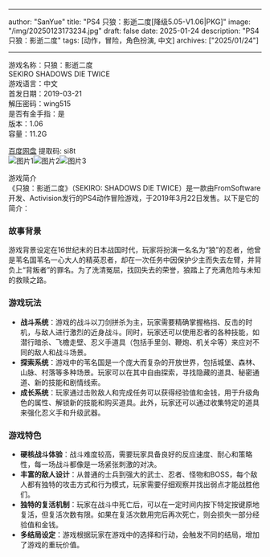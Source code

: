 
---
author: "SanYue"
title: "PS4 只狼：影逝二度[降级5.05-V1.06|PKG]"
image: "/img/20250123173234.jpg"
draft: false
date: 2025-01-24
description: "PS4 只狼：影逝二度"
tags: [动作，冒险，角色扮演, 中文]
archives: ["2025/01/24"]

---

游戏名称：只狼：影逝二度   
SEKIRO SHADOWS DIE TWICE    
游戏语言：中文  
首发日期：2019-03-21  
解压密码：wing515  
是否有金手指：是  
版本：1.06   
容量：11.2G

[百度网盘](https://pan.baidu.com/s/1RgUNVUXfrLWvULhnqmQKQQ) 提取码: si8t  
![图片1](/img/ac2195.jpg)![图片2](/img/f72a50.jpg)![图片3](/img/fc9fca.jpg)  

游戏简介  
《只狼：影逝二度》（SEKIRO: SHADOWS DIE TWICE）是一款由FromSoftware开发、Activision发行的PS4动作冒险游戏，于2019年3月22日发售。以下是它的简介：

### 故事背景
游戏背景设定在16世纪末的日本战国时代，玩家将扮演一名名为“狼”的忍者，他曾是苇名国苇名一心大人的精英忍者，却在一次任务中因保护少主而失去左臂，并背负上“背叛者”的罪名。为了洗清冤屈，找回失去的荣誉，狼踏上了充满危险与未知的救赎之路。

### 游戏玩法
- **战斗系统**：游戏的战斗以刀剑拼杀为主，玩家需要精确掌握格挡、反击的时机，与敌人进行激烈的近身战斗。同时，玩家还可以使用忍者的各种技能，如潜行暗杀、飞檐走壁、忍义手道具（包括手里剑、鞭炮、机关伞等）来应对不同的敌人和战斗场景。
- **探索系统**：游戏中的苇名国是一个庞大而复杂的开放世界，包括城堡、森林、山脉、村落等多种场景。玩家可以在其中自由探索，寻找隐藏的道具、秘密通道、新的技能和剧情线索。
- **成长系统**：玩家通过击败敌人和完成任务可以获得经验值和金钱，用于升级角色的属性、解锁新的技能和购买道具。此外，玩家还可以通过收集特定的道具来强化忍义手和升级武器。

### 游戏特色
- **硬核战斗体验**：战斗难度较高，需要玩家具备良好的反应速度、耐心和策略性，每一场战斗都像是一场紧张刺激的对决。
- **丰富的敌人设计**：从普通的士兵到强大的武士、忍者、怪物和BOSS，每个敌人都有独特的攻击方式和行为模式，玩家需要仔细观察并找出弱点才能战胜他们。
- **独特的复活机制**：玩家在战斗中死亡后，可以在一定时间内按下特定按键原地复活，但复活次数有限。如果在复活次数用完后再次死亡，则会损失一部分经验值和金钱。
- **多结局设定**：游戏根据玩家在游戏中的选择和行动，会触发不同的结局，增加了游戏的重玩价值。
